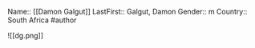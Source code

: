 Name:: [[Damon Galgut]]
LastFirst:: Galgut, Damon
Gender:: m
Country:: South Africa
#author

![[dg.png]]